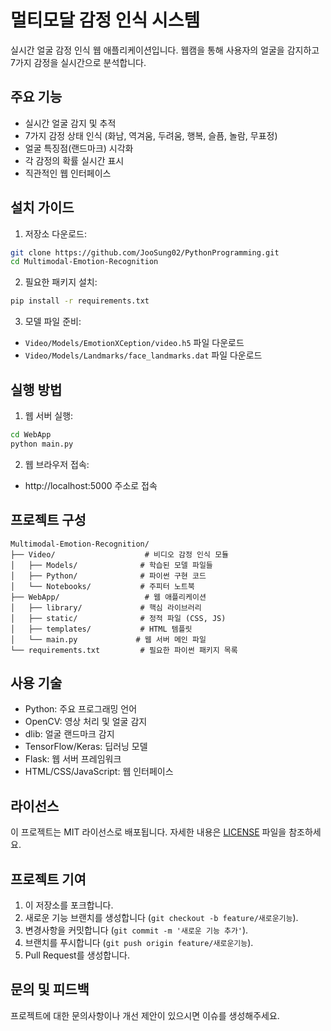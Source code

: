 # 멀티모달 감정 인식 시스템

실시간 얼굴 감정 인식 웹 애플리케이션입니다. 웹캠을 통해 사용자의 얼굴을 감지하고 7가지 감정을 실시간으로 분석합니다.

## 주요 기능

- 실시간 얼굴 감지 및 추적
- 7가지 감정 상태 인식 (화남, 역겨움, 두려움, 행복, 슬픔, 놀람, 무표정)
- 얼굴 특징점(랜드마크) 시각화
- 각 감정의 확률 실시간 표시
- 직관적인 웹 인터페이스

## 설치 가이드

1. 저장소 다운로드:
```bash
git clone https://github.com/JooSung02/PythonProgramming.git
cd Multimodal-Emotion-Recognition
```

2. 필요한 패키지 설치:
```bash
pip install -r requirements.txt
```

3. 모델 파일 준비:
- `Video/Models/EmotionXCeption/video.h5` 파일 다운로드
- `Video/Models/Landmarks/face_landmarks.dat` 파일 다운로드

## 실행 방법

1. 웹 서버 실행:
```bash
cd WebApp
python main.py
```

2. 웹 브라우저 접속:
- http://localhost:5000 주소로 접속

## 프로젝트 구성

```
Multimodal-Emotion-Recognition/
├── Video/                    # 비디오 감정 인식 모듈
│   ├── Models/              # 학습된 모델 파일들
│   ├── Python/              # 파이썬 구현 코드
│   └── Notebooks/           # 주피터 노트북
├── WebApp/                   # 웹 애플리케이션
│   ├── library/             # 핵심 라이브러리
│   ├── static/              # 정적 파일 (CSS, JS)
│   ├── templates/           # HTML 템플릿
│   └── main.py             # 웹 서버 메인 파일
└── requirements.txt         # 필요한 파이썬 패키지 목록
```

## 사용 기술

- Python: 주요 프로그래밍 언어
- OpenCV: 영상 처리 및 얼굴 감지
- dlib: 얼굴 랜드마크 감지
- TensorFlow/Keras: 딥러닝 모델
- Flask: 웹 서버 프레임워크
- HTML/CSS/JavaScript: 웹 인터페이스

## 라이선스

이 프로젝트는 MIT 라이선스로 배포됩니다. 자세한 내용은 [LICENSE](LICENSE) 파일을 참조하세요.

## 프로젝트 기여

1. 이 저장소를 포크합니다.
2. 새로운 기능 브랜치를 생성합니다 (`git checkout -b feature/새로운기능`).
3. 변경사항을 커밋합니다 (`git commit -m '새로운 기능 추가'`).
4. 브랜치를 푸시합니다 (`git push origin feature/새로운기능`).
5. Pull Request를 생성합니다.

## 문의 및 피드백

프로젝트에 대한 문의사항이나 개선 제안이 있으시면 이슈를 생성해주세요.
